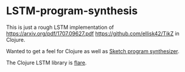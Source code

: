 # LSTM-program-synthesis
This is just a rough LSTM implementation of https://arxiv.org/pdf/1707.09627.pdf  https://github.com/ellisk42/TikZ in Clojure.

Wanted to get a feel for Clojure as well as [Sketch program synthesizer](https://people.csail.mit.edu/asolar/).

The Clojure LSTM library is [flare](http://aria42.com/flare/).
